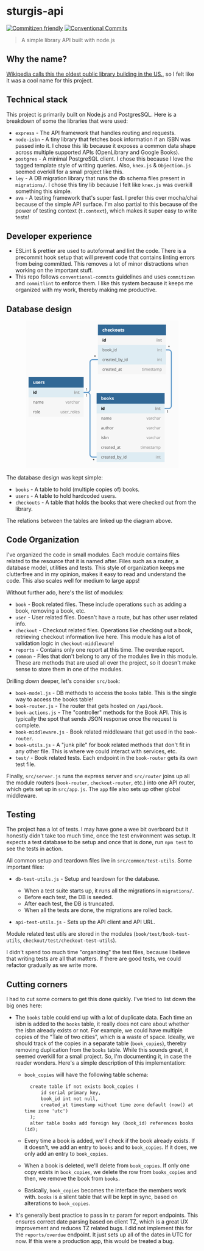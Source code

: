 # sturgis-api

[![Commitizen friendly](https://img.shields.io/badge/commitizen-friendly-brightgreen.svg)](http://commitizen.github.io/cz-cli/) [![Conventional Commits](https://img.shields.io/badge/Conventional%20Commits-1.0.0-yellow.svg)](https://conventionalcommits.org)

> A simple library API built with node.js

## Why the name?

[Wikipedia calls this the oldest public library building in the US.](https://en.wikipedia.org/wiki/Sturgis_Library), so I felt like it was a cool name for this project.

## Technical stack

This project is primarily built on Node.js and PostgresSQL. Here is a breakdown of some the libraries that were used:

* `express` - The API framework that handles routing and requests.
* `node-isbn` - A tiny library that fetches book information if an ISBN was passed into it. I chose this lib because it exposes a common data shape across multiple supported APIs (OpenLibrary and Google Books).
* `postgres` - A minimal PostgreSQL client. I chose this because I love the tagged template style of writing queries. Also, `knex.js` & `Objection.js` seemed overkill for a small project like this.
* `ley` - A DB migration library that runs the db schema files present in `migrations/`. I chose this tiny lib because I felt like `knex.js` was overkill something this simple.
* `ava` - A testing framework that's super fast. I prefer this over mocha/chai because of the simple API surface. I'm also partial to this because of the power of testing context (`t.context`), which makes it super easy to write tests! 

## Developer experience

* ESLint & prettier are used to autoformat and lint the code. There is a precommit hook setup that will prevent code that contains linting errors from being committed. This removes a lot of minor distractions when working on the important stuff.
* This repo follows `conventional-commits` guidelines and uses `commitizen` and `commitlint` to enforce them. I like this system because it keeps me organized with my work, thereby making me productive.

## Database design

<div align="center">
  <a href="https://dbdiagram.io/d/5ea4b94539d18f5553fe35ed">
    <img src="db-diagram.png" alt="Database Diagram" width="400" />
  </a>
</div>

The database design was kept simple: 

* `books` - A table to hold (multiple copies of) books.
* `users` - A table to hold hardcoded users.
* `checkouts` - A table that holds the books that were checked out from the library.

The relations between the tables are linked up the diagram above.

## Code Organization

I've organized the code in small modules. Each module contains files related to the resource that it is named after. Files such as a router, a database model, utilities and tests. This style of organization keeps me clutterfree and in my opinion, makes it easy to read and understand the code. This also scales well for medium to large apps!

Without further ado, here's the list of modules:

* `book` - Book related files. These include operations such as adding a book, removing a book, etc.
* `user` - User related files. Doesn't have a route, but has other user related info.
* `checkout` - Checkout related files. Operations like checking out a book, retrieving checkout information live here. This module has a lot of validation logic in `checkout-middleware`!
* `reports` - Contains only one report at this time. The overdue report.
* `common` - Files that don't belong to any of the modules live in this module. These are methods that are used all over the project, so it doesn't make sense to store them in one of the modules.

Drilling down deeper, let's consider `src/book`: 

* `book-model.js` - DB methods to access the `books` table. This is the single way to access the books table!
* `book-router.js` - The router that gets hosted on `/api/book`.
* `book-actions.js` - The "controller" methods for the Book API. This is typically the spot that sends JSON response once the request is complete.
* `book-middleware.js` - Book related middleware that get used in the `book-router`.
* `book-utils.js` - A "junk pile" for book related methods that don't fit in any other file. This is where we could interact with services, etc.
* `test/` - Book related tests. Each endpoint in the `book-router` gets its own test file.

Finally, `src/server.js` runs the express server and `src/router` joins up all the module routers (`book-router`, `checkout-router`, etc.) into one API router, which gets set up in `src/app.js`. The `app` file also sets up other global middleware.

## Testing

The project has a lot of tests. I may have gone a wee bit overboard but it honestly didn't take too much time, once the test environment was setup. It expects a test database to be setup and once that is done, run `npm test` to see the tests in action. 

All common setup and teardown files live in `src/common/test-utils`. Some important files:

* `db-test-utils.js` - Setup and teardown for the database. 
    - When a test suite starts up, it runs all the migrations in `migrations/`. 
    - Before each test, the DB is seeded. 
    - After each test, the DB is truncated. 
    - When all the tests are done, the migrations are rolled back.

* `api-test-utils.js` - Sets up the API client and API URL. 

Module related test utils are stored in the modules (`book/test/book-test-utils`, `checkout/test/checkout-test-utils`). 

I didn't spend too much time "organizing" the test files, because I believe that writing tests are all that matters. If there are good tests, we could refactor gradually as we write more.

## Cutting corners

I had to cut some corners to get this done quickly. I've tried to list down the big ones here:

* The `books` table could end up with a lot of duplicate data. Each time an isbn is added to the `books` table, it really does not care about whether the isbn already exists or not. For example, we could have multiple copies of the "Tale of two cities", which is a waste of space. Ideally, we should track of the copies in a separate table (`book_copies`), thereby removing duplication from the `books` table. While this sounds great, it seemed overkill for a small project. So, I'm documenting it, in case the reader wonders. Here's a simple description of this implementation:
  - `book_copies` will have the following table schema:
    ```
      create table if not exists book_copies (
          id serial primary key,
          book_id int not null,
          created_at timestamp without time zone default (now() at time zone 'utc')
      );
      alter table books add foreign key (book_id) references books (id);
    ```

  - Every time a book is added, we'll check if the book already exists. If it doesn't, we add an entry to `books` and to `book_copies`. If it does, we only add an entry to `book_copies`.
  - When a book is deleted, we'll delete from `book_copies`. If only one copy exists in `book_copies`, we delete the row from `books_copies` and then, we remove the book from `books`.
  - Basically, `book_copies` becomes the interface the members work with. `books` is a silent table that will be kept in sync, based on alterations to `book_copies`.
* It's generally best practice to pass in `tz` param for report endpoints. This ensures correct date parsing based on client TZ, which is a great UX improvement and reduces TZ related bugs. I did not implement this for the `reports/overdue` endpoint. It just sets up all of the dates in UTC for now. If this were a production app, this would be treated a bug.
